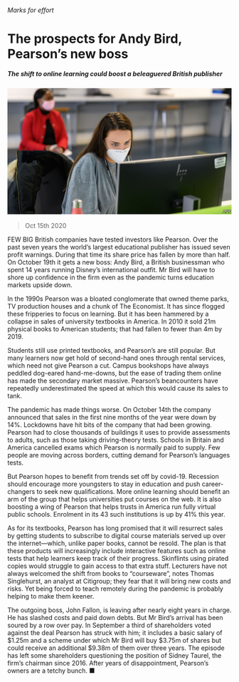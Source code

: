 ###### Marks for effort

# The prospects for Andy Bird, Pearson’s new boss 

##### The shift to online learning could boost a beleaguered British publisher 

![image](images/20201017_BRP501.jpg) 

> Oct 15th 2020 


FEW BIG British companies have tested investors like Pearson. Over the past seven years the world’s largest educational publisher has issued seven profit warnings. During that time its share price has fallen by more than half. On October 19th it gets a new boss: Andy Bird, a British businessman who spent 14 years running Disney’s international outfit. Mr Bird will have to shore up confidence in the firm even as the pandemic turns education markets upside down.


In the 1990s Pearson was a bloated conglomerate that owned theme parks, TV production houses and a chunk of The Economist. It has since flogged these fripperies to focus on learning. But it has been hammered by a collapse in sales of university textbooks in America. In 2010 it sold 21m physical books to American students; that had fallen to fewer than 4m by 2019.



Students still use printed textbooks, and Pearson’s are still popular. But many learners now get hold of second-hand ones through rental services, which need not give Pearson a cut. Campus bookshops have always peddled dog-eared hand-me-downs, but the ease of trading them online has made the secondary market massive. Pearson’s beancounters have repeatedly underestimated the speed at which this would cause its sales to tank.


The pandemic has made things worse. On October 14th the company announced that sales in the first nine months of the year were down by 14%. Lockdowns have hit bits of the company that had been growing. Pearson had to close thousands of buildings it uses to provide assessments to adults, such as those taking driving-theory tests. Schools in Britain and America cancelled exams which Pearson is normally paid to supply. Few people are moving across borders, cutting demand for Pearson’s languages tests.


But Pearson hopes to benefit from trends set off by covid-19. Recession should encourage more youngsters to stay in education and push career-changers to seek new qualifications. More online learning should benefit an arm of the group that helps universities put courses on the web. It is also boosting a wing of Pearson that helps trusts in America run fully virtual public schools. Enrolment in its 43 such institutions is up by 41% this year.


As for its textbooks, Pearson has long promised that it will resurrect sales by getting students to subscribe to digital course materials served up over the internet—which, unlike paper books, cannot be resold. The plan is that these products will increasingly include interactive features such as online tests that help learners keep track of their progress. Skinflints using pirated copies would struggle to gain access to that extra stuff. Lecturers have not always welcomed the shift from books to “courseware”, notes Thomas Singlehurst, an analyst at Citigroup; they fear that it will bring new costs and risks. Yet being forced to teach remotely during the pandemic is probably helping to make them keener.


The outgoing boss, John Fallon, is leaving after nearly eight years in charge. He has slashed costs and paid down debts. But Mr Bird’s arrival has been soured by a row over pay. In September a third of shareholders voted against the deal Pearson has struck with him; it includes a basic salary of $1.25m and a scheme under which Mr Bird will buy $3.75m of shares but could receive an additional $9.38m of them over three years. The episode has left some shareholders questioning the position of Sidney Taurel, the firm’s chairman since 2016. After years of disappointment, Pearson’s owners are a tetchy bunch. ■

